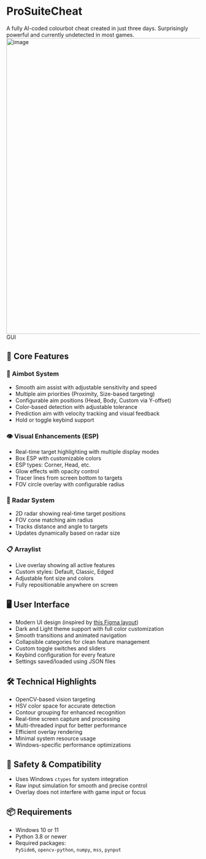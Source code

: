 # ProSuiteCheat

A fully AI-coded colourbot cheat created in just three days. Surprisingly powerful and currently undetected in most games.
<img width="996" height="772" alt="image" src="https://github.com/user-attachments/assets/88bd25c0-d9b0-4380-a2fd-fff56e6961ac" />
GUI

## 🔧 Core Features

### 🎯 Aimbot System
- Smooth aim assist with adjustable sensitivity and speed  
- Multiple aim priorities (Proximity, Size-based targeting)  
- Configurable aim positions (Head, Body, Custom via Y-offset)  
- Color-based detection with adjustable tolerance  
- Prediction aim with velocity tracking and visual feedback  
- Hold or toggle keybind support  

### 👁️ Visual Enhancements (ESP)
- Real-time target highlighting with multiple display modes  
- Box ESP with customizable colors  
- ESP types: Corner, Head, etc.  
- Glow effects with opacity control  
- Tracer lines from screen bottom to targets  
- FOV circle overlay with configurable radius  

### 🧭 Radar System
- 2D radar showing real-time target positions  
- FOV cone matching aim radius  
- Tracks distance and angle to targets  
- Updates dynamically based on radar size  

### 📋 Arraylist
- Live overlay showing all active features  
- Custom styles: Default, Classic, Edged  
- Adjustable font size and colors  
- Fully repositionable anywhere on screen  

## 🖥️ User Interface

- Modern UI design (inspired by [this Figma layout](https://www.figma.com/community/file/1483948276194955038))  
- Dark and Light theme support with full color customization  
- Smooth transitions and animated navigation  
- Collapsible categories for clean feature management  
- Custom toggle switches and sliders  
- Keybind configuration for every feature  
- Settings saved/loaded using JSON files  

## 🛠️ Technical Highlights

- OpenCV-based vision targeting  
- HSV color space for accurate detection  
- Contour grouping for enhanced recognition  
- Real-time screen capture and processing  
- Multi-threaded input for better performance  
- Efficient overlay rendering  
- Minimal system resource usage  
- Windows-specific performance optimizations  

## 🔐 Safety & Compatibility

- Uses Windows `ctypes` for system integration  
- Raw input simulation for smooth and precise control  
- Overlay does not interfere with game input or focus  

## 📦 Requirements

- Windows 10 or 11  
- Python 3.8 or newer  
- Required packages:  
  `PySide6`, `opencv-python`, `numpy`, `mss`, `pynput`

